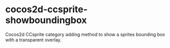 cocos2d-ccsprite-showboundingbox
================================

Cocos2d CCsprite category adding method to show a sprites bounding box with a transparent overlay.